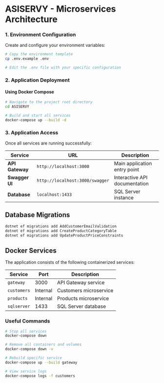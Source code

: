 # ASISERVY - Microservices Architecture

### 1. Environment Configuration

Create and configure your environment variables:

```bash
# Copy the environment template
cp .env.example .env

# Edit the .env file with your specific configuration
```

### 2. Application Deployment

#### Using Docker Compose

```bash
# Navigate to the project root directory
cd ASISERVY

# Build and start all services
docker-compose up --build -d
```

### 3. Application Access

Once all services are running successfully:

| Service         | URL                             | Description                   |
| --------------- | ------------------------------- | ----------------------------- |
| **API Gateway** | `http://localhost:3000`         | Main application entry point  |
| **Swagger UI**  | `http://localhost:3000/swagger` | Interactive API documentation |
| **Database**    | `localhost:1433`                | SQL Server instance           |

## Database Migrations

```bash
dotnet ef migrations add AddCustomerEmailValidation
dotnet ef migrations add CreateProductCategoryTable
dotnet ef migrations add UpdateProductPriceConstraints
```

## Docker Services

The application consists of the following containerized services:

| Service     | Port     | Description            |
| ----------- | -------- | ---------------------- |
| `gateway`   | 3000     | API Gateway service    |
| `customers` | Internal | Customers microservice |
| `products`  | Internal | Products microservice  |
| `sqlserver` | 1433     | SQL Server database    |

### Useful Commands

```bash
# Stop all services
docker-compose down

# Remove all containers and volumes
docker-compose down -v

# Rebuild specific service
docker-compose up --build gateway

# View service logs
docker-compose logs -f customers
```

